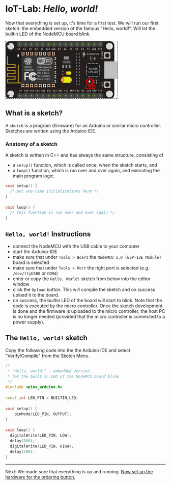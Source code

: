 # IoT-Lab: *Hello, world!*
Now that everything is set up, it's time for a first test. We will run our first sketch: the embedded version of the famous "Hello, world!". Will let the builtin LED of the NodeMCU board blink.

<img src="images/NodeMCU_schematicLED.png" alt="NodeMCU">

## What is a sketch?
A `sketch` is a program (firmware) for an Arduino or similar micro controller. Sketches are written using the Arduino IDE.

### Anatomy of a sketch
A sketch is written in C++ and has always the same structure, consisting of
  * a `setup()` function, which is called once, when the sketch starts, and
  * a `loop()` function, which is run over and over again, and executing the main program logic.

``` c++
void setup() {
  /* put one-time initializations here */
}

void loop() {
  /* this function is run over and over again */
}

```

## `Hello, world!` Instructions
  * connect the NodeMCU with the USB cable to your computer
  * start the Arduino-IDE
  * make sure that under `Tools > Board` the `NodeMCU 1.0 (ESP-12E Module)` board is selected
  * make sure that under `Tools > Port` the right port is selected (e.g. `/dev/ttyUSB0` or `COM4`)
  * enter or copy the `Hello, World!` sketch from below into the editor window
  * click the `Upload` button. This will compile the sketch and on success upload it to the board.
  * on success, the builtin LED of the board will start to blink. Note that the code is executed by the micro controller. Once the sketch development is done and the firmware is uploaded to the micro controller, the host PC is no longer needed (provided that the micro controller is connected to a power supply).

## The `Hello, world!` sketch
Copy the following code into the the Arduino IDE and select "Verify/Compile" from the Sketch Menu.

``` c++
/*
 * "Hello, world!" - embedded version.
 * let the built-in LED of the NodeMCU board blink
 */
#include <pins_arduino.h>

const int LED_PIN = BUILTIN_LED;

void setup() {
    pinMode(LED_PIN, OUTPUT);
}

void loop() {
  digitalWrite(LED_PIN, LOW);
  delay(500);
  digitalWrite(LED_PIN, HIGH);
  delay(500);
}
```
***
Next: We made sure that everything is up and running. [Now set up the hardware for the ordering button.](Hardware_Setup.md)
